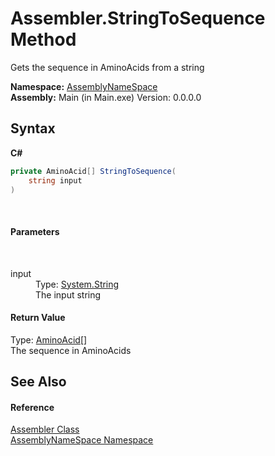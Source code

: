 # Assembler.StringToSequence Method 
 

Gets the sequence in AminoAcids from a string

**Namespace:**&nbsp;<a href="6bcc80ef-5cfd-db5f-1eb2-7297d1c16397">AssemblyNameSpace</a><br />**Assembly:**&nbsp;Main (in Main.exe) Version: 0.0.0.0

## Syntax

**C#**<br />
``` C#
private AminoAcid[] StringToSequence(
	string input
)
```

<br />

#### Parameters
&nbsp;<dl><dt>input</dt><dd>Type: <a href="http://msdn2.microsoft.com/en-us/library/s1wwdcbf" target="_blank">System.String</a><br />The input string</dd></dl>

#### Return Value
Type: <a href="906567b4-adec-2d74-6183-8174a5b7ae4d">AminoAcid</a>[]<br />The sequence in AminoAcids

## See Also


#### Reference
<a href="ff4e346f-08ba-ff2f-52cf-831920161b16">Assembler Class</a><br /><a href="6bcc80ef-5cfd-db5f-1eb2-7297d1c16397">AssemblyNameSpace Namespace</a><br />